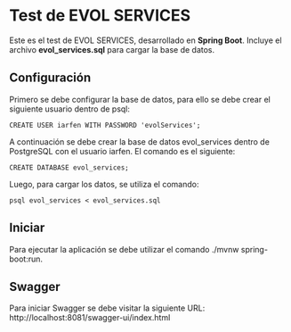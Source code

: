 # Test de EVOL SERVICES
Este es el test de EVOL SERVICES, desarrollado en **Spring Boot**. Incluye el archivo **evol_services.sql** para cargar la base de datos.

## Configuración
Primero se debe configurar la base de datos, para ello se debe crear el siguiente usuario dentro de psql:
```
CREATE USER iarfen WITH PASSWORD 'evolServices';
```
A continuación se debe crear la base de datos evol_services dentro de PostgreSQL con el usuario iarfen. El comando es el siguiente:
```
CREATE DATABASE evol_services;
```
Luego, para cargar los datos, se utiliza el comando:
```
psql evol_services < evol_services.sql
```

## Iniciar
Para ejecutar la aplicación se debe utilizar el comando ./mvnw spring-boot:run.

## Swagger
Para iniciar Swagger se debe visitar la siguiente URL:
http://localhost:8081/swagger-ui/index.html
